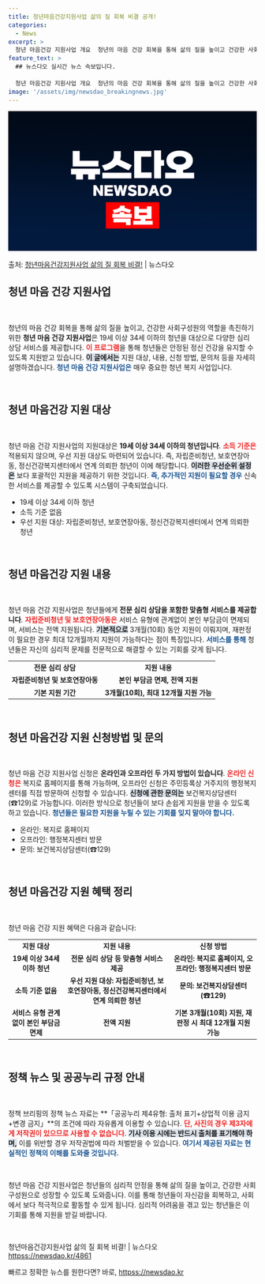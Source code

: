 ```yaml
---
title: 청년마음건강지원사업 삶의 질 회복 비결 공개!
categories:
  - News
excerpt: >
  청년 마음건강 지원사업 개요  청년의 마음 건강 회복을 통해 삶의 질을 높이고 건강한 사회구성원의 역할을 촉…
feature_text: >
  ## 뉴스다오 실시간 뉴스 속보입니다.

  청년 마음건강 지원사업 개요  청년의 마음 건강 회복을 통해 삶의 질을 높이고 건강한 사회구성원의 역할을 촉…
image: '/assets/img/newsdao_breakingnews.jpg'
---
```


![뉴스다오 속보](/assets/img/newsdao_breakingnews.jpg)

<p>출처: <a href="httpss://newsdao.kr/4861" rel="dofollow">청년마음건강지원사업 삶의 질 회복 비결!</a> | 뉴스다오</p>

<h2 data-ke-size="size26">청년 마음 건강 지원사업</h2>
<p data-ke-size="size16">&nbsp;</p>

청년의 마음 건강 회복을 통해 삶의 질을 높이고, 건강한 사회구성원의 역할을 촉진하기 위한 **청년 마음 건강 지원사업**은 19세 이상 34세 이하의 청년을 대상으로 다양한 심리 상담 서비스를 제공합니다. <b><span style="color: #ee2323;">이 프로그램</span></b>을 통해 청년들은 안정된 정신 건강을 유지할 수 있도록 지원받고 있습니다. <b><span style="background-color: #21538527;">이 글에서는</span></b> 지원 대상, 내용, 신청 방법, 문의처 등을 자세히 설명하겠습니다. <b><span style="color: #1a5490;">청년 마음 건강 지원사업은</span></b> 매우 중요한 청년 복지 사업입니다.

<p data-ke-size="size16">&nbsp;</p>

<h2 data-ke-size="size26">청년 마음건강 지원 대상</h2>
<p data-ke-size="size16">&nbsp;</p>

청년 마음 건강 지원사업의 지원대상은 **19세 이상 34세 이하의 청년입니다**. <b><span style="color: #ee2323;">소득 기준은</span></b> 적용되지 않으며, 우선 지원 대상도 마련되어 있습니다. 즉, 자립준비청년, 보호연장아동, 정신건강복지센터에서 연계 의뢰한 청년이 이에 해당합니다. <b><span style="background-color: #21538527;">이러한 우선순위 설정은</span></b> 보다 포괄적인 지원을 제공하기 위한 것입니다. <b><span style="color: #1a5490;">즉, 추가적인 지원이 필요할 경우</span></b> 신속한 서비스를 제공할 수 있도록 시스템이 구축되었습니다.

<ul>
<li>19세 이상 34세 이하 청년</li>
<li>소득 기준 없음</li>
<li>우선 지원 대상: 자립준비청년, 보호연장아동, 정신건강복지센터에서 연계 의뢰한 청년</li>
</ul>

<p data-ke-size="size16">&nbsp;</p>

<h2 data-ke-size="size26">청년 마음건강 지원 내용</h2>
<p data-ke-size="size16">&nbsp;</p>

청년 마음 건강 지원사업은 청년들에게 **전문 심리 상담을 포함한 맞춤형 서비스를 제공합니다**. <b><span style="color: #ee2323;">자립준비청년 및 보호연장아동은</span></b> 서비스 유형에 관계없이 본인 부담금이 면제되며, 서비스는 전액 지원됩니다. <b><span style="background-color: #21538527;">기본적으로</span></b> 3개월(10회) 동안 지원이 이뤄지며, 재판정이 필요한 경우 최대 12개월까지 지원이 가능하다는 점이 특징입니다. <b><span style="color: #1a5490;">서비스를 통해</span></b> 청년들은 자신의 심리적 문제를 전문적으로 해결할 수 있는 기회를 갖게 됩니다.

<table>
<tr>
<td style="text-align: center; height: 17px;"><b>전문 심리 상담</b></td>
<td style="text-align: center; height: 17px;"><b>지원 내용</b></td>
</tr>
<tr>
<td style="text-align: center; height: 17px;"><b>자립준비청년 및 보호연장아동</b></td>
<td style="text-align: center; height: 17px;"><b>본인 부담금 면제, 전액 지원</b></td>
</tr>
<tr>
<td style="text-align: center; height: 17px;"><b>기본 지원 기간</b></td>
<td style="text-align: center; height: 17px;"><b>3개월(10회), 최대 12개월 지원 가능</b></td>
</tr>
</table>

<p data-ke-size="size16">&nbsp;</p>

<h2 data-ke-size="size26">청년 마음건강 지원 신청방법 및 문의</h2>
<p data-ke-size="size16">&nbsp;</p>

청년 마음 건강 지원사업 신청은 **온라인과 오프라인 두 가지 방법이 있습니다**. <b><span style="color: #ee2323;">온라인 신청은</span></b> 복지로 홈페이지를 통해 가능하며, 오프라인 신청은 주민등록상 거주지의 행정복지센터를 직접 방문하여 신청할 수 있습니다. <b><span style="background-color: #21538527;">신청에 관한 문의는</span></b> 보건복지상담센터(☎129)로 가능합니다. 이러한 방식으로 청년들이 보다 손쉽게 지원을 받을 수 있도록 하고 있습니다. <b><span style="color: #1a5490;">청년들은 필요한 지원을 누릴 수 있는 기회를 잊지 말아야 합니다.</span></b>

<ul>
<li>온라인: 복지로 홈페이지</li>
<li>오프라인: 행정복지센터 방문</li>
<li>문의: 보건복지상담센터(☎129)</li>
</ul>

<p data-ke-size="size16">&nbsp;</p>

<h2 data-ke-size="size26">청년 마음건강 지원 혜택 정리</h2>
<p data-ke-size="size16">&nbsp;</p>

청년 마음 건강 지원 혜택은 다음과 같습니다:

<table>
<tr>
<td style="text-align: center; height: 17px;"><b>지원 대상</b></td>
<td style="text-align: center; height: 17px;"><b>지원 내용</b></td>
<td style="text-align: center; height: 17px;"><b>신청 방법</b></td>
</tr>
<tr>
<td style="text-align: center; height: 17px;"><b>19세 이상 34세 이하 청년</b></td>
<td style="text-align: center; height: 17px;"><b>전문 심리 상담 등 맞춤형 서비스 제공</b></td>
<td style="text-align: center; height: 17px;"><b>온라인: 복지로 홈페이지, 오프라인: 행정복지센터 방문</b></td>
</tr>
<tr>
<td style="text-align: center; height: 17px;"><b>소득 기준 없음</b></td>
<td style="text-align: center; height: 17px;"><b>우선 지원 대상: 자립준비청년, 보호연장아동, 정신건강복지센터에서 연계 의뢰한 청년</b></td>
<td style="text-align: center; height: 17px;"><b>문의: 보건복지상담센터(☎129)</b></td>
</tr>
<tr>
<td style="text-align: center; height: 17px;"><b>서비스 유형 관계없이 본인 부담금 면제</b></td>
<td style="text-align: center; height: 17px;"><b>전액 지원</b></td>
<td style="text-align: center; height: 17px;"><b>기본 3개월(10회) 지원, 재판정 시 최대 12개월 지원 가능</b></td>
</tr>
</table>

<p data-ke-size="size16">&nbsp;</p>

<h2 data-ke-size="size26">정책 뉴스 및 공공누리 규정 안내</h2>
<p data-ke-size="size16">&nbsp;</p>

정책 브리핑의 정책 뉴스 자료는 **「공공누리 제4유형: 출처 표기+상업적 이용 금지+변경 금지」**의 조건에 따라 자유롭게 이용할 수 있습니다. <b><span style="color: #ee2323;">단, 사진의 경우 제3자에게 저작권이 있으므로 사용할 수 없습니다</span></b>. <b><span style="background-color: #21538527;">기사 이용 시에는 반드시 출처를 표기해야 하며,</span></b> 이를 위반할 경우 저작권법에 따라 처벌받을 수 있습니다. <b><span style="color: #1a5490;">여기서 제공된 자료는 현실적인 정책의 이해를 도와줄 것입니다.</span></b> 

<p data-ke-size="size16">&nbsp;</p>

청년 마음 건강 지원사업은 청년들의 심리적 안정을 통해 삶의 질을 높이고, 건강한 사회구성원으로 성장할 수 있도록 도와줍니다. 이를 통해 청년들이 자신감을 회복하고, 사회에서 보다 적극적으로 활동할 수 있게 됩니다. 심리적 어려움을 겪고 있는 청년들은 이 기회를 통해 지원을 받길 바랍니다.

<p data-ke-size="size16">&nbsp;</p>

청년마음건강지원사업 삶의 질 회복 비결! | 뉴스다오  
<a href="httpss://newsdao.kr/4861">httpss://newsdao.kr/4861</a> 

빠르고 정확한 뉴스를 원한다면? 바로, <a href="httpss://newsdao.kr" rel="dofollow">httpss://newsdao.kr</a>


